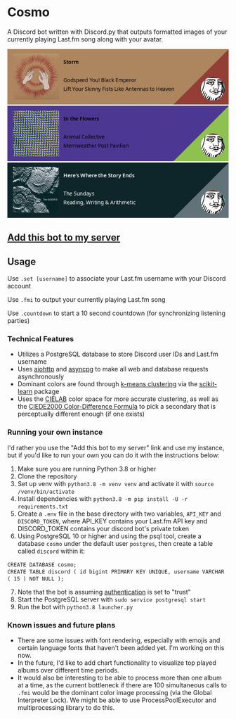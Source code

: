 # Cosmo

A Discord bot written with Discord.py that outputs formatted images of your currently playing Last.fm song along with your avatar.

![Lift Your Skinny Fists Like Antennas to Heaven](/examples/gybe.png)
![Merriweather Post Pavilion](/examples/mpp.png)
![Reading, Writing & Arithmetic](/examples/sundays.png)

## [Add this bot to my server](https://discord.com/api/oauth2/authorize?client_id=516324491618680832&permissions=35840&scope=bot)

## Usage

Use `.set [username]` to associate your Last.fm username with your Discord account

Use `.fmi` to output your currently playing Last.fm song

Use `.countdown` to start a 10 second countdown (for synchronizing listening parties)

### Technical Features

- Utilizes a PostgreSQL database to store Discord user IDs and Last.fm username
- Uses [aiohttp](https://github.com/aio-libs/aiohttp) and [asyncpg](https://github.com/MagicStack/asyncpg) to make all web and database requests asynchronously
- Dominant colors are found through [k-means clustering](https://en.wikipedia.org/wiki/K-means_clustering) via the [scikit-learn](https://scikit-learn.org/stable/) package
- Uses the [CIELAB](https://en.wikipedia.org/wiki/CIELAB_color_space) color space for more accurate clustering, as well as the [CIEDE2000 Color-Difference Formula](http://www2.ece.rochester.edu/~gsharma/ciede2000/ciede2000noteCRNA.pdf) to pick a secondary that is perceptually different enough (if one exists)

### Running your own instance

I'd rather you use the "Add this bot to my server" link and use my instance, but if you'd like to run your own you can do it with the instructions below:

1. Make sure you are running Python 3.8 or higher
2. Clone the repository
3. Set up venv with `python3.8 -m venv venv` and activate it with `source /venv/bin/activate`
4. Install dependencies with `python3.8 -m pip install -U -r requirements.txt`
5. Create a `.env` file in the base directory with two variables, `API_KEY` and `DISCORD_TOKEN`, where API_KEY contains your Last.fm API key and DISCORD_TOKEN contains your discord bot's private token
6. Using PostgreSQL 10 or higher and using the psql tool, create a database `cosmo` under the default user `postgres`, then create a table called `discord` within it:

```
CREATE DATABASE cosmo;
CREATE TABLE discord ( id bigint PRIMARY KEY UNIQUE, username VARCHAR ( 15 ) NOT NULL );
```
7. Note that the bot is assuming [authentication](https://www.postgresql.org/docs/10/auth-methods.html) is set to "trust"
8. Start the PostgreSQL server with `sudo service postgresql start`
9. Run the bot with `python3.8 launcher.py`

### Known issues and future plans

- There are some issues with font rendering, especially with emojis and certain language fonts that haven't been added yet. I'm working on this now.
- In the future, I'd like to add chart functionality to visualize top played albums over different time periods.
- It would also be interesting to be able to process more than one album at a time, as the current bottleneck if there are 100 simultaneous calls to `.fmi` would be the dominant color image processing (via the Global Interpreter Lock). We might be able to use ProcessPoolExecutor and multiprocessing library to do this.